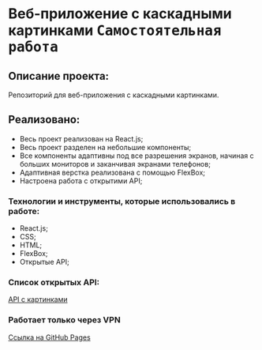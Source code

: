 # Веб-приложение с каскадными картинками <kbd>Самостоятельная работа</kbd>

## Описание проекта:

Репозиторий для веб-приложения с каскадными картинками.

## Реализовано:

- Весь проект реализован на React.js;
- Весь проект разделен на небольшие компоненты;
- Все компоненты адаптивны под все разрешения экранов, начиная с больших мониторов и заканчивая экранами телефонов;
- Адаптивная верстка реализована с помощью FlexBox;
- Настроена работа с открытими API;

### Технологии и инструменты, которые использовались в работе:

- React.js;
- CSS;
- HTML;
- FlexBox;
- Открытые API;

### Список открытых API:

[API с картинками](https://picsum.photos)

### Работает только через VPN

[Ссылка на GitHub Pages](https://ieasyjet.github.io/cascade-of-picture/)
